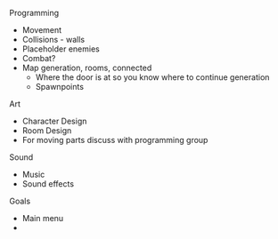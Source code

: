 Programming
- Movement
- Collisions - walls
- Placeholder enemies
- Combat?
- Map generation, rooms, connected
	- Where the door is at so you know where to continue generation
	- Spawnpoints

Art
- Character Design
- Room Design
- For moving parts discuss with programming group


Sound
- Music
- Sound effects


Goals
- Main menu
- 